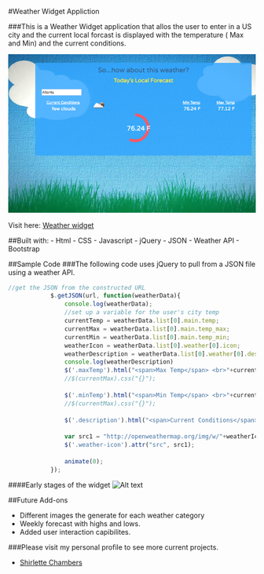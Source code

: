 #Weather Widget Appliction

###This is a Weather Widget application that allos the user to enter in a US city and the current local forcast is displayed with the temperature ( Max and Min) and  the current conditions. 

![Alt text](weatherscreen.png "Weather Widget")


Visit here: [Weather widget](http://shirletterly.com/weatherapp/)

##Built with:
	- Html
	- CSS
	- Javascript
	- jQuery 
	- JSON
	- Weather API
	- Bootstrap

##Sample Code
###The following code uses jQuery to pull from a JSON file using a weather API.

```javascript
//get the JSON from the constructed URL
			$.getJSON(url, function(weatherData){
				console.log(weatherData);
				//set up a variable for the user's city temp
				currentTemp = weatherData.list[0].main.temp;
				currentMax = weatherData.list[0].main.temp_max;
				currentMin = weatherData.list[0].main.temp_min;
				weatherIcon = weatherData.list[0].weather[0].icon;
				weatherDescription = weatherData.list[0].weather[0].description;
				console.log(weatherDescription)
				$('.maxTemp').html("<span>Max Temp</span> <br>"+currentMax + ' F');
				//$(currentMax).css("{}");

				$('.minTemp').html("<span>Min Temp</span> <br>"+currentMin + ' F');
				//$(currentMax).css("{}");

				$('.description').html("<span>Current Conditions</span> <br>"+weatherDescription);

				var src1 = "http://openweathermap.org/img/w/"+weatherIcon+".png";
				$('.weather-icon').attr("src", src1);

				animate(0);
			});
```


####Early stages of the widget
![Alt text](#.png "Early stages of widget")

<!-- add a video of interaction with the site -->

##Future Add-ons
- Different images the generate for each weather category
- Weekly forecast with highs and lows.
- Added user interaction capibilites.


###Please visit my personal profile to see more current projects.
- [Shirlette Chambers](https://github.com/Shirlazybrat)
